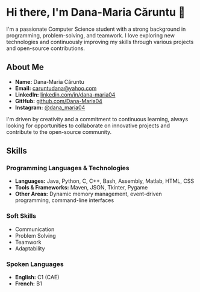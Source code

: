# Hi there, I'm Dana-Maria Căruntu 👋

I'm a passionate Computer Science student with a strong background in programming, problem-solving, and teamwork. I love exploring new technologies and continuously improving my skills through various projects and open-source contributions.

## About Me
- **Name:** Dana-Maria Căruntu
- **Email:** [caruntudana@yahoo.com](mailto:caruntudana@yahoo.com)
- **LinkedIn:** [linkedin.com/in/dana-maria04](https://linkedin.com/in/dana-maria04)
- **GitHub:** [github.com/Dana-Maria04](https://github.com/Dana-Maria04)
- **Instagram:** [@dana_maria04](https://www.instagram.com/dana_maria04/)

I'm driven by creativity and a commitment to continuous learning, always looking for opportunities to collaborate on innovative projects and contribute to the open-source community.

## Skills

### Programming Languages & Technologies
- **Languages:** Java, Python, C, C++, Bash, Assembly, Matlab, HTML, CSS
- **Tools & Frameworks:** Maven, JSON, Tkinter, Pygame
- **Other Areas:** Dynamic memory management, event-driven programming, command-line interfaces

### Soft Skills
- Communication
- Problem Solving
- Teamwork
- Adaptability

### Spoken Languages
- **English:** C1 (CAE)
- **French:** B1
